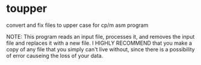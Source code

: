 # toupper
convert and fix files to upper case for cp/m asm program

NOTE:  This program reads an input file, processes it, and removes the input
file and replaces it with a new file.  I HIGHLY RECOMMEND that you make a copy
of any file that you simply can't live without, since there is a possibility 
of error causeing the loss of your data.



